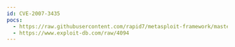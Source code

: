 ```yaml
---
id: CVE-2007-3435
pocs:
  - https://raw.githubusercontent.com/rapid7/metasploit-framework/master/modules/exploits/windows/browser/barcode_ax49.rb
  - https://www.exploit-db.com/raw/4094
---
```

